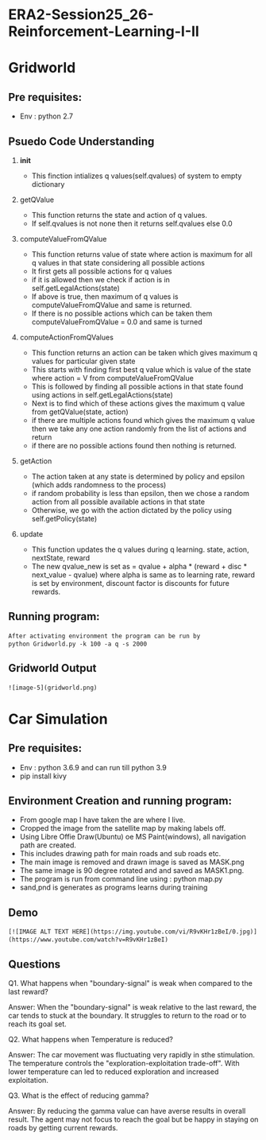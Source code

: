 # ERA2-Session25_26-Reinforcement-Learning-I-II

# Gridworld

## Pre requisites:
- Env : python 2.7

## Psuedo Code Understanding

1. __init__
    - This finction intializes q values(self.qvalues) of system to empty dictionary

2. getQValue
    - This function returns the state and action of q values.
    - If self.qvalues is not none then it returns self.qvalues else 0.0

3. computeValueFromQValue
    - This function returns value of state where action is maximum for all q values in that state considering all possible actions 
    - It first gets all possible actions for q values
    - if it is allowed then we check if action is in self.getLegalActions(state)
    - If above is true, then maximum of q values is computeValueFromQValue and same is returned. 
    - If there is no possible actions which can be taken them computeValueFromQValue = 0.0 and same is turned

4. computeActionFromQValues
    - This function returns an action can be taken which gives maximum q values for particular given state
    - This starts with finding first best q value which is value of the state where action = V from computeValueFromQValue
    - This is followed by finding all possible actions in that state found using actions in self.getLegalActions(state)
    - Next is to find which of these actions gives the maximum q value from getQValue(state, action)
    - if there are multiple actions found which gives the maximum q value then we take any one action randomly from the list of actions and return
    - if there are no possible actions found then nothing is returned. 

5. getAction
    - The action taken at any state is determined by policy and epsilon (which adds randomness to the process)
    - if random probability is less than epsilon, then we chose a random action from all possible available actions in that state
    - Otherwise, we go with the action dictated by the policy using self.getPolicy(state)

6. update
    - This function updates the q values during q learning. state, action, nextState, reward
    - The new qvalue_new is set as = qvalue + alpha * (reward + disc * next_value - qvalue)
      where alpha is same as to learning rate, reward is set by environment,  discount factor is discounts for future rewards.

## Running program:
    After activating environment the program can be run by
    python Gridworld.py -k 100 -a q -s 2000

## Gridworld Output
    ![image-5](gridworld.png)

# Car Simulation 
        
## Pre requisites:
- Env : python 3.6.9 and can run till python 3.9
- pip install kivy

## Environment Creation and running program:
- From google map I have taken the are where I live.
- Cropped the image from the satellite map by  making labels off.
- Using Libre Offie Draw(Ubuntu) oe MS Paint(windows), all navigation path are created.
- This includes drawing path for main roads and sub roads etc. 
- The main image is removed and drawn image is saved as MASK.png
- The same image is 90 degree rotated and and saved as MASK1.png.
- The program is run from command line using :
  python map.py
- sand,pnd is generates as programs learns during training

## Demo
    
    [![IMAGE ALT TEXT HERE](https://img.youtube.com/vi/R9vKHr1zBeI/0.jpg)](https://www.youtube.com/watch?v=R9vKHr1zBeI)

## Questions

Q1. What happens when "boundary-signal" is weak when compared to the last reward?

Answer: When the "boundary-signal" is weak relative to the last reward, the car tends to stuck at the boundary. It struggles to return to the road or to reach its goal set.

Q2. What happens when Temperature is reduced?

Answer: The car movement was fluctuating very rapidly in sthe stimulation. The temperature controls the "exploration-exploitation trade-off". With lower temperature can led to reduced exploration and increased exploitation.

Q3. What is the effect of reducing gamma? 

Answer: By reducing the gamma value  can have averse results in overall result. The agent may not focus to reach the goal but be happy in staying on roads by getting current rewards.

